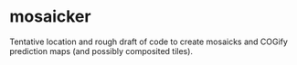 # mosaicker 

Tentative location and rough draft of code to create mosaicks and COGify prediction maps (and possibly composited tiles). 